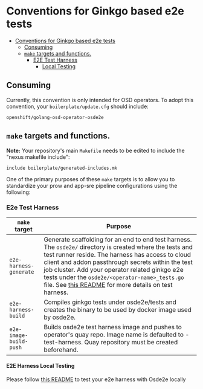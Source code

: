 # Conventions for Ginkgo based e2e tests

- [Conventions for Ginkgo based e2e tests](#conventions-for-ginkgo-based-e2e-tests)
  - [Consuming](#consuming)
  - [`make` targets and functions.](#make-targets-and-functions)
    - [E2E Test Harness](#e2e-test-harness)
      - [Local Testing](#e2e-harness-local-testing)


## Consuming
Currently, this convention is only intended for OSD operators. To adopt this convention, your `boilerplate/update.cfg` should include:

```
openshift/golang-osd-operator-osde2e
```
## `make` targets and functions.

**Note:** Your repository's main `Makefile` needs to be edited to include the
"nexus makefile include":

```
include boilerplate/generated-includes.mk
```

One of the primary purposes of these `make` targets is to allow you to
standardize your prow and app-sre pipeline configurations using the
following:



### E2e Test Harness

| `make` target      | Purpose                                                                                                                                                                                                                                                                                                                                                                                                                                                                                                                                               |
|--------------------|-------------------------------------------------------------------------------------------------------------------------------------------------------------------------------------------------------------------------------------------------------------------------------------------------------------------------------------------------------------------------------------------------------------------------------------------------------------------------------------------------------------------------------------------------------|
| `e2e-harness-generate` | Generate scaffolding for an end to end test harness. The `osde2e/` directory is created where the tests and test runner reside. The harness has access to cloud client and addon passthrough secrets within the test job cluster. Add your operator  related ginkgo e2e tests under the `osde2e/<operator-name>_tests.go` file. See [this README](https://github.com/openshift/osde2e-example-test-harness/blob/main/README.md#locally-running-this-example) for more details on test harness. |
| `e2e-harness-build`| Compiles ginkgo tests under osde2e/tests and creates the binary to be used by docker image used by osde2e.                                                                                                                                                                                                                                                                                                                                                                                                                                            |
| `e2e-image-build-push` | Builds osde2e test harness image and pushes to operator's quay repo. Image name is defaulted to <operator-image-name>-test-harness. Quay repository must be created beforehand.                                                                                                                                                                                                                                                                                                                                                                       |

#### E2E Harness Local Testing

Please follow [this README](https://github.com/openshift/osde2e-example-test-harness/blob/main/README.md#locally-running-this-example) to test your e2e harness with Osde2e locally

